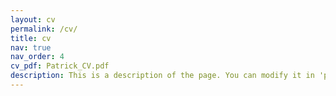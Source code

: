 ```yaml
---
layout: cv
permalink: /cv/
title: cv
nav: true
nav_order: 4
cv_pdf: Patrick_CV.pdf
description: This is a description of the page. You can modify it in 'pages/_cv.md'. You can also change or remove the top pdf download button.
---
```

